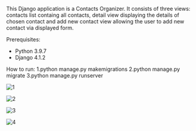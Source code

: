 This Django application is a Contacts Organizer. It consists of three views: contacts list containg all contacts, detail view displaying the details of chosen contact and add new contact view allowing the user to add new contact via displayed form.

Prerequisites:

- Python 3.9.7
- Django 4.1.2

How to run:
1.python manage.py makemigrations
2.python manage.py migrate
3.python manage.py runserver





![1](https://user-images.githubusercontent.com/89083426/198855439-10017c81-acdc-48eb-aff5-7824e335fc9b.png)





![2](https://user-images.githubusercontent.com/89083426/198855816-f877042a-d7fb-44c1-887e-82fdb5ce6e5b.png)








![3](https://user-images.githubusercontent.com/89083426/198855443-11ccacde-3c04-45e2-adca-3129964cc57b.png)





![4](https://user-images.githubusercontent.com/89083426/198855449-cb66f70e-c5db-4122-9067-78bef73c2f7e.png)















